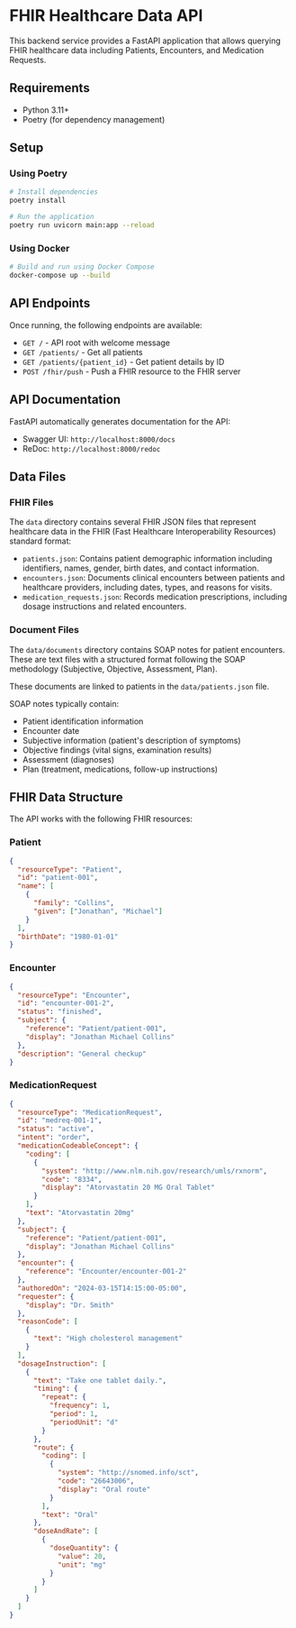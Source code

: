 # FHIR Healthcare Data API

This backend service provides a FastAPI application that allows querying FHIR healthcare data including Patients, Encounters, and Medication Requests.

## Requirements

- Python 3.11+
- Poetry (for dependency management)

## Setup

### Using Poetry

```bash
# Install dependencies
poetry install

# Run the application
poetry run uvicorn main:app --reload
```

### Using Docker

```bash
# Build and run using Docker Compose
docker-compose up --build
```

## API Endpoints

Once running, the following endpoints are available:

- `GET /` - API root with welcome message
- `GET /patients/` - Get all patients
- `GET /patients/{patient_id}` - Get patient details by ID
- `POST /fhir/push` - Push a FHIR resource to the FHIR server

## API Documentation

FastAPI automatically generates documentation for the API:

- Swagger UI: `http://localhost:8000/docs`
- ReDoc: `http://localhost:8000/redoc`

## Data Files

### FHIR Files

The `data` directory contains several FHIR JSON files that represent healthcare data in the FHIR (Fast Healthcare Interoperability Resources) standard format:

- `patients.json`: Contains patient demographic information including identifiers, names, gender, birth dates, and contact information.
- `encounters.json`: Documents clinical encounters between patients and healthcare providers, including dates, types, and reasons for visits.
- `medication_requests.json`: Records medication prescriptions, including dosage instructions and related encounters.


### Document Files

The `data/documents` directory contains SOAP notes for patient encounters. These are text files with a structured format following the SOAP methodology (Subjective, Objective, Assessment, Plan).

These documents are linked to patients in the `data/patients.json` file.

SOAP notes typically contain:
- Patient identification information
- Encounter date
- Subjective information (patient's description of symptoms)
- Objective findings (vital signs, examination results)
- Assessment (diagnoses)
- Plan (treatment, medications, follow-up instructions)


## FHIR Data Structure

The API works with the following FHIR resources:

### Patient

```json
{
  "resourceType": "Patient",
  "id": "patient-001",
  "name": [
    {
      "family": "Collins",
      "given": ["Jonathan", "Michael"]
    }
  ],
  "birthDate": "1980-01-01"
}
```

### Encounter

```json
{
  "resourceType": "Encounter",
  "id": "encounter-001-2",
  "status": "finished",
  "subject": {
    "reference": "Patient/patient-001",
    "display": "Jonathan Michael Collins"
  },
  "description": "General checkup"
}
```

### MedicationRequest

```json
{
  "resourceType": "MedicationRequest",
  "id": "medreq-001-1",
  "status": "active",
  "intent": "order",
  "medicationCodeableConcept": {
    "coding": [
      {
        "system": "http://www.nlm.nih.gov/research/umls/rxnorm",
        "code": "8334",
        "display": "Atorvastatin 20 MG Oral Tablet"
      }
    ],
    "text": "Atorvastatin 20mg"
  },
  "subject": {
    "reference": "Patient/patient-001",
    "display": "Jonathan Michael Collins"
  },
  "encounter": {
    "reference": "Encounter/encounter-001-2"
  },
  "authoredOn": "2024-03-15T14:15:00-05:00",
  "requester": {
    "display": "Dr. Smith"
  },
  "reasonCode": [
    {
      "text": "High cholesterol management"
    }
  ],
  "dosageInstruction": [
    {
      "text": "Take one tablet daily.",
      "timing": {
        "repeat": {
          "frequency": 1,
          "period": 1,
          "periodUnit": "d"
        }
      },
      "route": {
        "coding": [
          {
            "system": "http://snomed.info/sct",
            "code": "26643006",
            "display": "Oral route"
          }
        ],
        "text": "Oral"
      },
      "doseAndRate": [
        {
          "doseQuantity": {
            "value": 20,
            "unit": "mg"
          }
        }
      ]
    }
  ]
}
```
